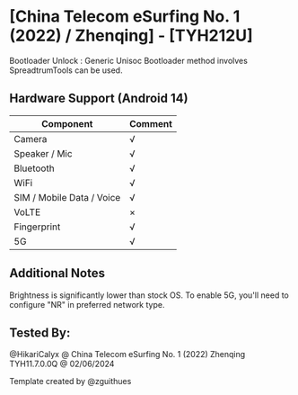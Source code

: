 # [China Telecom eSurfing No. 1 (2022) / Zhenqing] - [TYH212U]

Bootloader Unlock : Generic Unisoc Bootloader method involves SpreadtrumTools can be used.
## Hardware Support (Android 14)

| Component                 |      Comment                                              |
|---------------------------|-----------------------------------------------------------|
| Camera                    | √                                                         |
| Speaker / Mic             | √                                                         |
| Bluetooth                 | √                                                         |
| WiFi                      | √                                                         |
| SIM / Mobile Data / Voice | √                                                         |
| VoLTE                     | ×                                                         |
| Fingerprint               | √                                                         |
| 5G                        | √                                                         |

## Additional Notes

Brightness is significantly lower than stock OS.
To enable 5G, you'll need to configure "NR" in preferred network type.

## Tested By:

@HikariCalyx @ China Telecom eSurfing No. 1 (2022) Zhenqing TYH11.7.0.0Q @ 02/06/2024

Template created by @zguithues